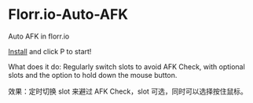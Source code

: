 # Florr.io-Auto-AFK
Auto AFK in florr.io

[Install](https://github.com/IceCang/Florr.io-Auto-AFK/raw/main/florr.io-auto-afk.user.js) and click P to start!

What does it do: Regularly switch slots to avoid AFK Check, with optional slots and the option to hold down the mouse button.

效果：定时切换 slot 来避过 AFK Check，slot 可选，同时可以选择按住鼠标。
